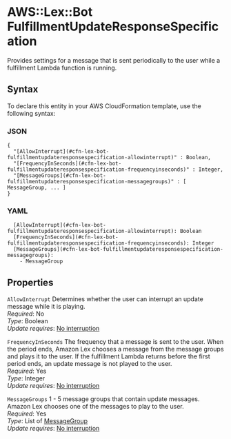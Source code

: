 # AWS::Lex::Bot FulfillmentUpdateResponseSpecification<a name="aws-properties-lex-bot-fulfillmentupdateresponsespecification"></a>

Provides settings for a message that is sent periodically to the user while a fulfillment Lambda function is running\.

## Syntax<a name="aws-properties-lex-bot-fulfillmentupdateresponsespecification-syntax"></a>

To declare this entity in your AWS CloudFormation template, use the following syntax:

### JSON<a name="aws-properties-lex-bot-fulfillmentupdateresponsespecification-syntax.json"></a>

```
{
  "[AllowInterrupt](#cfn-lex-bot-fulfillmentupdateresponsespecification-allowinterrupt)" : Boolean,
  "[FrequencyInSeconds](#cfn-lex-bot-fulfillmentupdateresponsespecification-frequencyinseconds)" : Integer,
  "[MessageGroups](#cfn-lex-bot-fulfillmentupdateresponsespecification-messagegroups)" : [ MessageGroup, ... ]
}
```

### YAML<a name="aws-properties-lex-bot-fulfillmentupdateresponsespecification-syntax.yaml"></a>

```
  [AllowInterrupt](#cfn-lex-bot-fulfillmentupdateresponsespecification-allowinterrupt): Boolean
  [FrequencyInSeconds](#cfn-lex-bot-fulfillmentupdateresponsespecification-frequencyinseconds): Integer
  [MessageGroups](#cfn-lex-bot-fulfillmentupdateresponsespecification-messagegroups): 
    - MessageGroup
```

## Properties<a name="aws-properties-lex-bot-fulfillmentupdateresponsespecification-properties"></a>

`AllowInterrupt`  <a name="cfn-lex-bot-fulfillmentupdateresponsespecification-allowinterrupt"></a>
Determines whether the user can interrupt an update message while it is playing\.  
*Required*: No  
*Type*: Boolean  
*Update requires*: [No interruption](https://docs.aws.amazon.com/AWSCloudFormation/latest/UserGuide/using-cfn-updating-stacks-update-behaviors.html#update-no-interrupt)

`FrequencyInSeconds`  <a name="cfn-lex-bot-fulfillmentupdateresponsespecification-frequencyinseconds"></a>
The frequency that a message is sent to the user\. When the period ends, Amazon Lex chooses a message from the message groups and plays it to the user\. If the fulfillment Lambda returns before the first period ends, an update message is not played to the user\.  
*Required*: Yes  
*Type*: Integer  
*Update requires*: [No interruption](https://docs.aws.amazon.com/AWSCloudFormation/latest/UserGuide/using-cfn-updating-stacks-update-behaviors.html#update-no-interrupt)

`MessageGroups`  <a name="cfn-lex-bot-fulfillmentupdateresponsespecification-messagegroups"></a>
1 \- 5 message groups that contain update messages\. Amazon Lex chooses one of the messages to play to the user\.  
*Required*: Yes  
*Type*: List of [MessageGroup](aws-properties-lex-bot-messagegroup.md)  
*Update requires*: [No interruption](https://docs.aws.amazon.com/AWSCloudFormation/latest/UserGuide/using-cfn-updating-stacks-update-behaviors.html#update-no-interrupt)